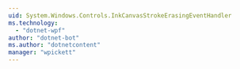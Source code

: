 ```yaml
---
uid: System.Windows.Controls.InkCanvasStrokeErasingEventHandler
ms.technology: 
  - "dotnet-wpf"
author: "dotnet-bot"
ms.author: "dotnetcontent"
manager: "wpickett"
---
```


